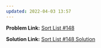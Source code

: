 ```yaml
---
updated: 2022-04-03 13:57
---
```

**Problem Link:** [Sort List #148](https://leetcode.com/problems/sort-list/)

**Solution Link:** [Sort List #148 Solution](./Solution.java)